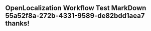 <properties
ms.topic="hero-topic"
ms.test1="hero-topic"
ms.test2="test"/>


## OpenLocalization Workflow Test MarkDown 55a52f8a-272b-4331-9589-de82bdd1aea7 thanks!



<!--HONumber=Aug16_HO1-->


